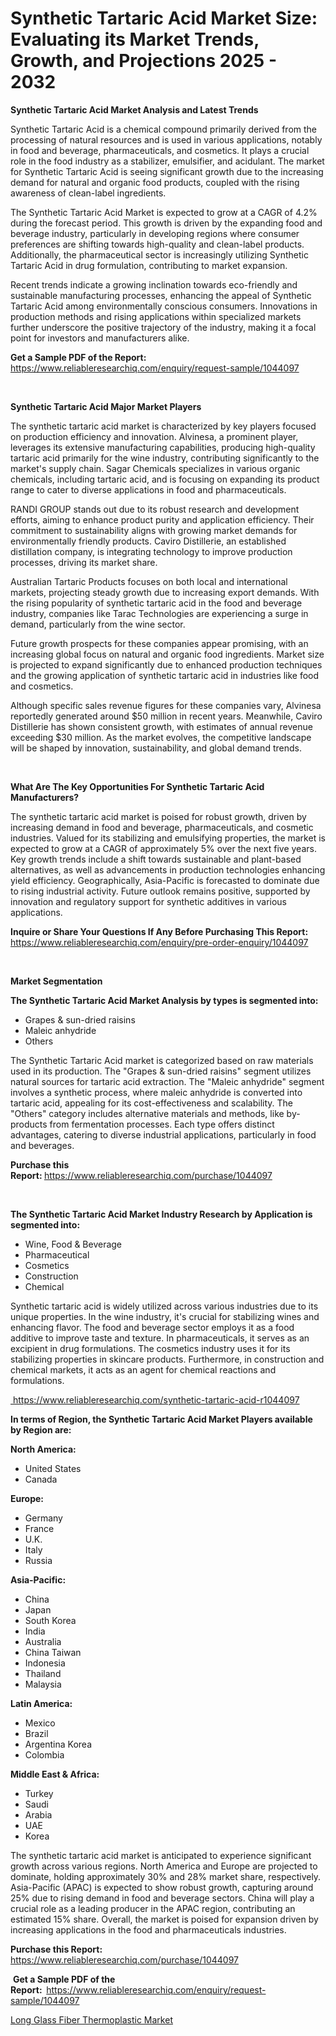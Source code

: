 <p><h1>Synthetic Tartaric Acid Market Size: Evaluating its Market Trends, Growth, and Projections 2025 - 2032</h1></p><p><strong>Synthetic Tartaric Acid Market Analysis and Latest Trends</strong></p>
<p><p>Synthetic Tartaric Acid is a chemical compound primarily derived from the processing of natural resources and is used in various applications, notably in food and beverage, pharmaceuticals, and cosmetics. It plays a crucial role in the food industry as a stabilizer, emulsifier, and acidulant. The market for Synthetic Tartaric Acid is seeing significant growth due to the increasing demand for natural and organic food products, coupled with the rising awareness of clean-label ingredients.</p><p>The Synthetic Tartaric Acid Market is expected to grow at a CAGR of 4.2% during the forecast period. This growth is driven by the expanding food and beverage industry, particularly in developing regions where consumer preferences are shifting towards high-quality and clean-label products. Additionally, the pharmaceutical sector is increasingly utilizing Synthetic Tartaric Acid in drug formulation, contributing to market expansion.</p><p>Recent trends indicate a growing inclination towards eco-friendly and sustainable manufacturing processes, enhancing the appeal of Synthetic Tartaric Acid among environmentally conscious consumers. Innovations in production methods and rising applications within specialized markets further underscore the positive trajectory of the industry, making it a focal point for investors and manufacturers alike.</p></p>
<p><strong>Get a Sample PDF of the Report:&nbsp;</strong> <a href="https://www.reliableresearchiq.com/enquiry/request-sample/1044097?utm_campaign=1088&utm_medium=2&utm_source=Github&utm_content=ia&utm_term=31012025&utm_id=synthetic-tartaric-acid">https://www.reliableresearchiq.com/enquiry/request-sample/1044097</a></p>
<p>&nbsp;</p>
<p><strong>Synthetic Tartaric Acid Major Market Players</strong></p>
<p><p>The synthetic tartaric acid market is characterized by key players focused on production efficiency and innovation. Alvinesa, a prominent player, leverages its extensive manufacturing capabilities, producing high-quality tartaric acid primarily for the wine industry, contributing significantly to the market's supply chain. Sagar Chemicals specializes in various organic chemicals, including tartaric acid, and is focusing on expanding its product range to cater to diverse applications in food and pharmaceuticals.</p><p>RANDI GROUP stands out due to its robust research and development efforts, aiming to enhance product purity and application efficiency. Their commitment to sustainability aligns with growing market demands for environmentally friendly products. Caviro Distillerie, an established distillation company, is integrating technology to improve production processes, driving its market share.</p><p>Australian Tartaric Products focuses on both local and international markets, projecting steady growth due to increasing export demands. With the rising popularity of synthetic tartaric acid in the food and beverage industry, companies like Tarac Technologies are experiencing a surge in demand, particularly from the wine sector.</p><p>Future growth prospects for these companies appear promising, with an increasing global focus on natural and organic food ingredients. Market size is projected to expand significantly due to enhanced production techniques and the growing application of synthetic tartaric acid in industries like food and cosmetics.</p><p>Although specific sales revenue figures for these companies vary, Alvinesa reportedly generated around $50 million in recent years. Meanwhile, Caviro Distillerie has shown consistent growth, with estimates of annual revenue exceeding $30 million. As the market evolves, the competitive landscape will be shaped by innovation, sustainability, and global demand trends.</p></p>
<p>&nbsp;</p>
<p><strong>What Are The Key Opportunities For Synthetic Tartaric Acid Manufacturers?</strong></p>
<p><p>The synthetic tartaric acid market is poised for robust growth, driven by increasing demand in food and beverage, pharmaceuticals, and cosmetic industries. Valued for its stabilizing and emulsifying properties, the market is expected to grow at a CAGR of approximately 5% over the next five years. Key growth trends include a shift towards sustainable and plant-based alternatives, as well as advancements in production technologies enhancing yield efficiency. Geographically, Asia-Pacific is forecasted to dominate due to rising industrial activity. Future outlook remains positive, supported by innovation and regulatory support for synthetic additives in various applications.</p></p>
<p><strong>Inquire or Share Your Questions If Any Before Purchasing This Report:</strong> <a href="https://www.reliableresearchiq.com/enquiry/pre-order-enquiry/1044097?utm_campaign=1088&utm_medium=2&utm_source=Github&utm_content=ia&utm_term=31012025&utm_id=synthetic-tartaric-acid">https://www.reliableresearchiq.com/enquiry/pre-order-enquiry/1044097</a></p>
<p>&nbsp;</p>
<p><strong>Market Segmentation</strong></p>
<p><strong>The Synthetic Tartaric Acid Market Analysis by types is segmented into:</strong></p>
<p><ul><li>Grapes & sun-dried raisins</li><li>Maleic anhydride</li><li>Others</li></ul></p>
<p><p>The Synthetic Tartaric Acid market is categorized based on raw materials used in its production. The "Grapes & sun-dried raisins" segment utilizes natural sources for tartaric acid extraction. The "Maleic anhydride" segment involves a synthetic process, where maleic anhydride is converted into tartaric acid, appealing for its cost-effectiveness and scalability. The "Others" category includes alternative materials and methods, like by-products from fermentation processes. Each type offers distinct advantages, catering to diverse industrial applications, particularly in food and beverages.</p></p>
<p><strong>Purchase this Report:&nbsp;</strong><a href="https://www.reliableresearchiq.com/purchase/1044097?utm_campaign=1088&utm_medium=2&utm_source=Github&utm_content=ia&utm_term=31012025&utm_id=synthetic-tartaric-acid">https://www.reliableresearchiq.com/purchase/1044097</a></p>
<p>&nbsp;</p>
<p><strong>The Synthetic Tartaric Acid Market Industry Research by Application is segmented into:</strong></p>
<p><ul><li>Wine, Food & Beverage</li><li>Pharmaceutical</li><li>Cosmetics</li><li>Construction</li><li>Chemical</li></ul></p>
<p><p>Synthetic tartaric acid is widely utilized across various industries due to its unique properties. In the wine industry, it's crucial for stabilizing wines and enhancing flavor. The food and beverage sector employs it as a food additive to improve taste and texture. In pharmaceuticals, it serves as an excipient in drug formulations. The cosmetics industry uses it for its stabilizing properties in skincare products. Furthermore, in construction and chemical markets, it acts as an agent for chemical reactions and formulations.</p></p>
<p><a href="https://www.reliableresearchiq.com/synthetic-tartaric-acid-r1044097?utm_campaign=1088&utm_medium=2&utm_source=Github&utm_content=ia&utm_term=31012025&utm_id=synthetic-tartaric-acid">&nbsp;https://www.reliableresearchiq.com/synthetic-tartaric-acid-r1044097</a></p>
<p><strong>In terms of Region, the Synthetic Tartaric Acid Market Players available by Region are:</strong></p>
<p>
    <p> <strong> North America: </strong>
        <ul>
            <li>United States</li>
            <li>Canada</li>
        </ul>
        </p> 
    <p> <strong> Europe: </strong>
        <ul>
            <li>Germany</li>
            <li>France</li>
            <li>U.K.</li>
            <li>Italy</li>
            <li>Russia</li>
        </ul>
        </p> 
    <p> <strong> Asia-Pacific: </strong>
        <ul>
            <li>China</li>
            <li>Japan</li>
            <li>South Korea</li>
            <li>India</li>
            <li>Australia</li>
            <li>China Taiwan</li>
            <li>Indonesia</li>
            <li>Thailand</li>
            <li>Malaysia</li>
        </ul>
        </p> 
    <p> <strong> Latin America: </strong>
        <ul>
            <li>Mexico</li>
            <li>Brazil</li>
            <li>Argentina Korea</li>
            <li>Colombia</li>
        </ul>
        </p> 
    <p> <strong> Middle East & Africa: </strong>
        <ul>
            <li>Turkey</li>
            <li>Saudi</li>
            <li>Arabia</li>
            <li>UAE</li>
            <li>Korea</li>
        </ul>
    </p>
    </p>
<p><p>The synthetic tartaric acid market is anticipated to experience significant growth across various regions. North America and Europe are projected to dominate, holding approximately 30% and 28% market share, respectively. Asia-Pacific (APAC) is expected to show robust growth, capturing around 25% due to rising demand in food and beverage sectors. China will play a crucial role as a leading producer in the APAC region, contributing an estimated 15% share. Overall, the market is poised for expansion driven by increasing applications in the food and pharmaceuticals industries.</p></p>
<p><strong>Purchase this Report: </strong><a href="https://www.reliableresearchiq.com/purchase/1044097?utm_campaign=1088&utm_medium=2&utm_source=Github&utm_content=ia&utm_term=31012025&utm_id=synthetic-tartaric-acid">https://www.reliableresearchiq.com/purchase/1044097</a></p>
<p>&nbsp;<strong>Get a Sample PDF of the Report:&nbsp;&nbsp;</strong><a href="https://www.reliableresearchiq.com/enquiry/request-sample/1044097?utm_campaign=1088&utm_medium=2&utm_source=Github&utm_content=ia&utm_term=31012025&utm_id=synthetic-tartaric-acid">https://www.reliableresearchiq.com/enquiry/request-sample/1044097</a></p>
<p><strong></strong></p>
<p><p><a href="https://github.com/rrapajecundi/Market-Research-Report-List-1/blob/main/long-glass-fiber-thermoplastic-market.md?utm_campaign=1088&utm_medium=2&utm_source=Github&utm_content=ia&utm_term=31012025&utm_id=synthetic-tartaric-acid">Long Glass Fiber Thermoplastic Market</a></p></p>